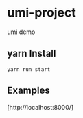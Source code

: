 # umi-project
umi demo

## yarn Install
```
yarn run start
```
## Examples
[http://localhost:8000/]
